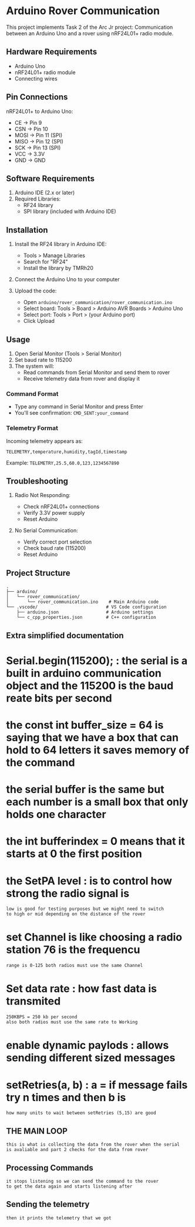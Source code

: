 # Arduino Rover Communication

This project implements Task 2 of the Arc Jr project: Communication between an Arduino Uno and a rover using nRF24L01+ radio module.

## Hardware Requirements

- Arduino Uno
- nRF24L01+ radio module
- Connecting wires

## Pin Connections

nRF24L01+ to Arduino Uno:
- CE -> Pin 9
- CSN -> Pin 10
- MOSI -> Pin 11 (SPI)
- MISO -> Pin 12 (SPI)
- SCK -> Pin 13 (SPI)
- VCC -> 3.3V
- GND -> GND

## Software Requirements

1. Arduino IDE (2.x or later)
2. Required Libraries:
   - RF24 library
   - SPI library (included with Arduino IDE)

## Installation

1. Install the RF24 library in Arduino IDE:
   - Tools > Manage Libraries
   - Search for "RF24"
   - Install the library by TMRh20

2. Connect the Arduino Uno to your computer

3. Upload the code:
   - Open `arduino/rover_communication/rover_communication.ino`
   - Select board: Tools > Board > Arduino AVR Boards > Arduino Uno
   - Select port: Tools > Port > (your Arduino port)
   - Click Upload

## Usage

1. Open Serial Monitor (Tools > Serial Monitor)
2. Set baud rate to 115200
3. The system will:
   - Read commands from Serial Monitor and send them to rover
   - Receive telemetry data from rover and display it

### Command Format
- Type any command in Serial Monitor and press Enter
- You'll see confirmation: `CMD_SENT:your_command`

### Telemetry Format
Incoming telemetry appears as:
```
TELEMETRY,temperature,humidity,tagId,timestamp
```
Example: `TELEMETRY,25.5,60.0,123,1234567890`

## Troubleshooting

1. Radio Not Responding:
   - Check nRF24L01+ connections
   - Verify 3.3V power supply
   - Reset Arduino

2. No Serial Communication:
   - Verify correct port selection
   - Check baud rate (115200)
   - Reset Arduino

## Project Structure

```
.
├── arduino/
│   └── rover_communication/
│       └── rover_communication.ino    # Main Arduino code
└── .vscode/                          # VS Code configuration
    ├── arduino.json                  # Arduino settings
    └── c_cpp_properties.json         # C++ configuration
```

## Extra simplified documentation 


# Serial.begin(115200); : the serial is a built in arduino communication object and the 115200 is the baud reate bits per second 
# the const int buffer_size = 64 is saying that we have a box that can hold to 64 letters it saves memory of the command
# the serial buffer is the same but each number is a small box that only holds one character
# the int bufferindex = 0 means that it starts at 0 the first position
# the SetPA level : is to control how strong the radio signal is 
    low is good for testing purposes but we might need to switch 
    to high or mid depending on the distance of the rover

# set Channel is like choosing a radio station 76 is the frequencu
    range is 0-125 both radios must use the same Channel

# Set data rate : how fast data is transmited
    250KBPS = 250 kb per second
    also both radios must use the same rate to Working

# enable dynamic paylods : allows sending different sized messages

# setRetries(a, b) : a = if message fails try n times and then b is
    how many units to wait between setRetries (5,15) are good 


## THE MAIN LOOP 
    this is what is collecting the data from the rover when the serial
    is avaliable and part 2 checks for the data from rover 


## Processing Commands 
    it stops listening so we can send the command to the rover 
    to get the data again and starts listening after


## Sending the telemetry 
    then it prints the telemetry that we got 

